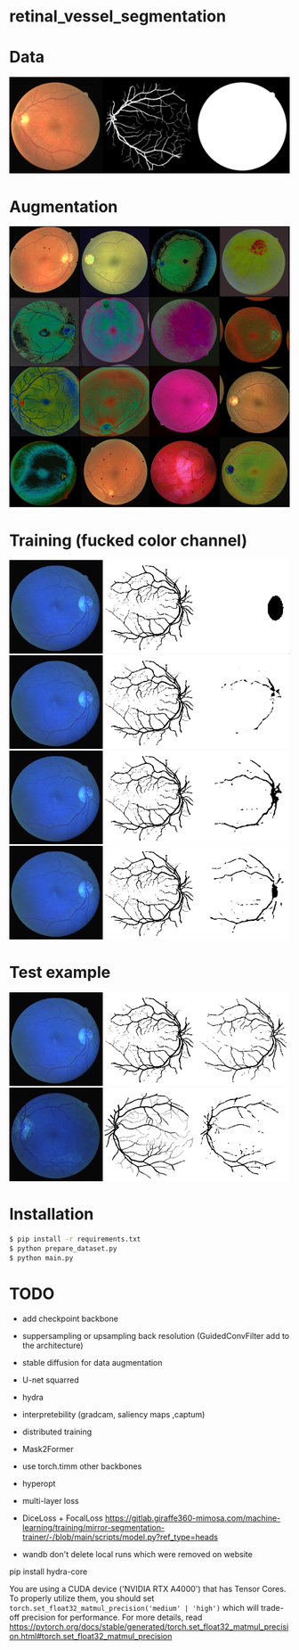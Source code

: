 # retinal_vessel_segmentation

# Data
![example](resources/example.png)

# Augmentation
![augmentation](resources/augmentations.png)

# Training (fucked color channel)
![0](resources/predicted_mask_0.png)
![1](resources/predicted_mask_1.png)
![2](resources/predicted_mask_2.png)
![3](resources/predicted_mask_3.png)

# Test example
![114](resources/predicted_mask_114.png)
![217](resources/predicted_mask_217.png)


# Installation
```bash
$ pip install -r requirements.txt
$ python prepare_dataset.py
$ python main.py
```

# TODO
* add checkpoint backbone
* suppersampling or upsampling back resolution (GuidedConvFilter add to the architecture)
* stable diffusion for data augmentation
* U-net squarred
* hydra
* interpretebility (gradcam, saliency maps ,captum)
* distributed training
* Mask2Former
* use torch.timm other backbones
* hyperopt
* multi-layer loss
* DiceLoss + FocalLoss https://gitlab.giraffe360-mimosa.com/machine-learning/training/mirror-segmentation-trainer/-/blob/main/scripts/model.py?ref_type=heads

* wandb don't delete local runs which were removed on website

pip install hydra-core

You are using a CUDA device ('NVIDIA RTX A4000') that has Tensor Cores. To properly utilize them, you should set `torch.set_float32_matmul_precision('medium' | 'high')` which will trade-off precision for performance. For more details, read https://pytorch.org/docs/stable/generated/torch.set_float32_matmul_precision.html#torch.set_float32_matmul_precision